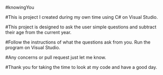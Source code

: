 #knowingYou

#This is project I created during my own time using C# on Visual Studio. 

#This project is designed to ask the user simple questions and subtract their age from the current year.

#Follow the instructions of what the questions ask from you. Run the program on Visual Studio. 

#Any concerns or pull request just let me know. 

#Thank you for taking the time to look at my code and have a good day. 